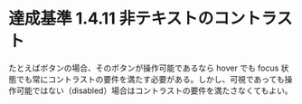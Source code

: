 # 達成基準 1.4.11 非テキストのコントラスト

たとえばボタンの場合、そのボタンが操作可能であるなら hover でも focus 状態でも常にコントラストの要件を満たす必要がある。しかし、可視であっても操作可能ではない（disabled）場合はコントラストの要件を満たさなくてもよい。